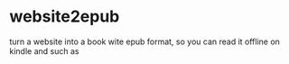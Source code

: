# website2epub
turn a website into a book wite epub format, so you can read it offline on kindle and such as
